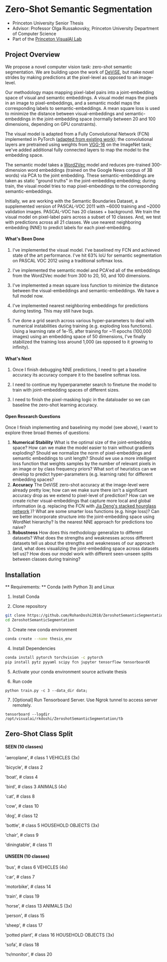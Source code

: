 # Zero-Shot Semantic Segmentation

> 
- Princeton University Senior Thesis
- Advisor: Professor Olga Russakovsky, Princeton University Department of Computer Science
- Part of the [Princeton VisualAI Lab](http://visualai.princeton.edu/people.html) 

## Project Overview

We propose a novel computer vision task: zero-shot semantic segmentation. We are building upon the work of [DeViSE](https://static.googleusercontent.com/media/research.google.com/en//pubs/archive/41473.pdf), but make novel strides by making predictions at the pixel-level as opposed to an image-level.

Our methodology maps mapping pixel-label pairs into a joint-embedding space of visual and semantic embeddings. A visual model maps the pixels in an image to pixel-embeddings, and a semantic model maps the corresponding labels to semantic-embeddings. A mean square loss is used to minimize the distance between visual-embeddings and semantic-embeddings in the joint-embedding space (normally between 20 and 100 dimensions, depending on GPU constraints).

The visual model is adapted from a Fully Convolutional Network (FCN) implemented in PyTorch ([adapted from existing work](https://github.com/wkentaro/pytorch-fcn)); the convolutional layers are pretrained using weights from [VGG-16](https://arxiv.org/abs/1409.1556) on the ImageNet task; we've added additional fully connected layers to map the model to the embedding space.

The semantic model takes a [Word2Vec](https://radimrehurek.com/gensim/models/word2vec.html) model and reduces pre-trained 300-dimension word embeddings (trained on the Google News corpus of 3B words) via PCA to the joint embedding. These semantic-embeddings are taken as static "ground truths" in the joint-embedding embedding; during train, the visual model tries to map pixel-embeddings to the corresponding semantic-embeddings.

Initially, we are working with the Semantic Boundaries Dataset, a supplemented version of PASCAL-VOC 2011 with ~6000 training and ~2000 validation images. PASCAL-VOC has 20 classes + background. We train the visual model on pixel-label pairs across a subset of 10 classes. And, we test with predictions across all 21 classes. We use nearest neighboring embedding (NNE) to predict labels for each pixel-embedding.


#### What's Been Done

1. I've implemented the visual model. I've baselined my FCN and achieved state of the art performance. I've hit 63% IoU for semantic segmentation on PASCAL VOC 2012 using a traditional softmax loss.

2. I've implemented the semantic model and PCA'ed all of the embeddings from the Word2Vec model from 300 to 20, 50, and 100 dimensions.

3. I've implemented a mean square loss function to minimize the distance between the visual-embeddings and semantic-embeddings. We have a full model now.

4. I've implemented nearest neighboring embeddings for predictions during testing. This may still have bugs.

5. I've done a grid search across various hyper-parameters to deal with numerical instabilities during training (e.g. exploding loss functions). Using a learning rate of 1e-15, after training for ~11 epochs (100,000 images) using an embedding space of 50 dimensions, I've finally stabilized the training loss around 1,000 (as opposed to it growing to infinity).


#### What's Next

1. Once I finish debugging NNE predictions, I need to get a baseline accuracy its accuracy compare it to the baseline softmax loss.

2. I need to continue my hyperparameter search to finetune the model to train with joint-embedding spaces of different sizes.

3. I need to finish the pixel-masking logic in the dataloader so we can baseline the zero-shot learning accuracy.


#### Open Research Questions

Once I finish implementing and baselining my model (see above), I want to explore three broad themes of questions:

1. **Numerical Stability**
What is the optimal size of the joint-embedding space? How can we make the model easier to train without gradients exploding? Should we normalize the norm of pixel-embeddings and semantic embeddings to unit length? Should we use a more intelligent loss function that weights samples by the number of relevant pixels in an image or by class frequency priors? What sort of heuristics can we develop to predict hyper-parameters (e.g. learning rate) for different embedding spaces?
2. **Accuracy** The DeViSE zero-shot accuracy at the image-level were already pretty low; how can we make sure there isn't a significant accuracy drop as we extend to pixel-level of prediction? How can we create richer visual-embeddings that capture more local and global information (e.g. replacing the FCN with [Jia Deng's stacked hourglass network](https://arxiv.org/abs/1603.06937) )? What are some smarter loss functions (e.g. hinge loss)? Can we better incorporate structure into the joint-embedding space using  WordNet hierarchy? Is the nearest NNE approach for predictions too naive? 
3. **Robustness** How does this methodology generalize to different datasets? What does the strengths and weaknesses across different datasets tell us about the strengths and weaknesses of our approach (and, what does visualizing the joint-embedding space across datasets tell us)? How does our model work with different seen-unseen splits between classes during training?

## Installation

** Requirements: **  Conda (with Python 3) and Linux

1. Install Conda 

2. Clone repository
```bash
git clone https://github.com/RohanDoshi2018/ZeroshotSemanticSegmentation.git
cd ZeroshotSemanticSegmentation
```

3. Create new conda environment
```bash
conda create --name thesis_env
```

4. Install Dependencies
```bash
conda install pytorch torchvision -c pytorch
pip install pytz pyyaml scipy fcn jupyter tensorflow tensorboardX
```

5. Activate your conda environment
source activate thesis

6. Run code
```
python train.py -c 3 --data_dir data;
```

7. [Optional] Run Tensorboard Server. Use Ngrok tunnel to access server remotely.
```
tensorboard --logdir /opt/visualai/rkdoshi/ZeroshotSemanticSegmentation/tb
```

## Zero-Shot Class Split

#### SEEN (10 classes)

'aeroplane',     # class 1 VEHICLES (3x)

'bicycle',       # class 2

'boat',          # class 4

'bird',          # class 3 ANIMALS (4x)

'cat',           # class 8

'cow',           # class 10

'dog',           # class 12

'bottle',        # class 5 HOUSEHOLD OBJECTS (3x)

'chair',         # class 9

'diningtable',   # class 11

#### UNSEEN (10 classes)

'bus',           # class 6 VEHICLES (4x)

'car',           # class 7

'motorbike',     # class 14

'train',         # class 19

'horse',         # class 13 ANIMALS (3x)

'person',        # class 15

'sheep',         # class 17

'potted plant',  # class 16 HOUSEHOLD OBJECTS (3x)

'sofa',          # class 18

'tv/monitor',    # class 20